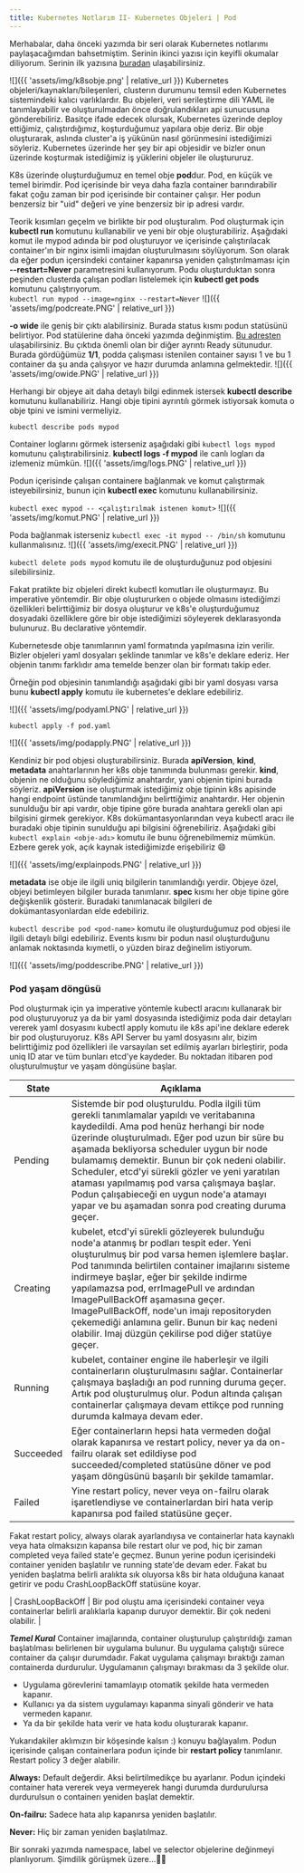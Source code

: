 ```yaml
---
title: Kubernetes Notlarım II- Kubernetes Objeleri | Pod
---
```


Merhabalar, daha önceki yazımda bir seri olarak Kubernetes notlarımı paylaşacağımdan bahsetmiştim. Serinin ikinci yazısı için keyifli okumalar diliyorum.
Serinin ilk yazısına [buradan](https://zeyneprumeysayorulmaz.github.io/k8s-notlar%C4%B1m/) ulaşabilirsiniz.

![]({{ 'assets/img/k8sobje.png' | relative_url }})
Kubernetes objeleri/kaynakları/bileşenleri, clusterın durumunu temsil eden Kubernetes sistemindeki kalıcı varlıklardır. Bu objeleri, veri serileştirme dili YAML ile tanımlayabilir ve oluşturulmadan önce doğrulandıkları api sunucusuna gönderebiliriz.  Basitçe ifade edecek olursak, Kubernetes üzerinde deploy ettiğimiz, çalıştırdığımız, koşturduğumuz yapılara obje deriz.
Bir obje oluşturarak, aslında cluster'a iş yükünün nasıl görünmesini istediğimizi söyleriz.  Kubernetes üzerinde her şey bir api objesidir ve bizler onun üzerinde koşturmak istediğimiz iş yüklerini objeler ile oluştururuz.

K8s üzerinde oluşturduğumuz en temel obje **pod**dur.  Pod, en küçük ve temel birimdir. Pod içerisinde bir veya daha fazla container barındırabilir fakat çoğu zaman bir pod içerisinde bir container çalışır.  Her podun benzersiz bir "uid" değeri ve yine benzersiz bir ip adresi vardır. 

Teorik kısımları geçelm ve birlikte bir pod oluşturalım. Pod oluşturmak için **kubectl run** komutunu kullanabilir ve yeni bir obje oluşturabiliriz. Aşağıdaki komut ile mypod adında bir pod oluşturuyor ve içerisinde çalıştırılacak container'ın bir  nginx  isimli imajdan oluşturulmasını söylüyorum. Son olarak da eğer podun içersindeki container kapanırsa yeniden çalıştırılmaması için **--restart=Never** parametresini kullanıyorum. Podu oluşturduktan sonra peşinden clusterda çalışan podları listelemek için **kubectl get pods** komutunu çalıştırıyorum.  
`kubectl run mypod --image=nginx --restart=Never` 
![]({{ 'assets/img/podcreate.PNG' | relative_url }})

**-o wide** ile geniş bir çıktı alabilirsiniz. Burada status kısmı podun statüsünü belirtiyor. Pod statülerine daha önceki yazımda değinmiştim. [Bu adresten](http://https://zeyneprumeysayorulmaz.github.io/Kubernetes-Pod-Pending/) ulaşabilirsiniz. Bu çıktıda önemli olan bir diğer ayrıntı Ready sütunudur. Burada gördüğümüz **1/1**, podda çalışması istenilen container sayısı 1 ve bu 1 container da şu anda çalışıyor ve hazır durumda anlamına gelmektedir.
![]({{ 'assets/img/owide.PNG' | relative_url }})

Herhangi bir objeye ait daha detaylı bilgi edinmek istersek **kubectl describe** komutunu kullanabiliriz. Hangi obje tipini ayrıntılı görmek istiyorsak komuta o obje tpini ve ismini vermeliyiz.

`kubectl describe pods mypod`

Container loglarını görmek isterseniz aşağıdaki gibi `kubectl logs mypod` komutunu çalıştırabilirsiniz. **kubectl logs -f mypod** ile canlı logları da izlemeniz mümkün.
![]({{ 'assets/img/logs.PNG' | relative_url }})

Podun içerisinde çalışan containere bağlanmak ve komut çalıştırmak isteyebilirsiniz, bunun için **kubectl exec** komutunu kullanabilirsiniz.

`kubectl exec mypod -- <çalıştırılmak istenen komut>`
![]({{ 'assets/img/komut.PNG' | relative_url }})

Poda bağlanmak isterseniz `kubectl exec -it mypod -- /bin/sh` komutunu kullanmalısınız.
![]({{ 'assets/img/execit.PNG' | relative_url }})

`kubectl delete pods mypod` komutu ile de oluşturduğunuz pod objesini silebilirsiniz.

Fakat pratikte biz objeleri direkt kubectl komutları ile oluşturmayız. Bu imperative yöntemdir.  Bir obje oluştururken o objede olmasını istediğimzi özellikleri belirttiğimiz bir dosya oluşturur ve k8s'e oluşturduğumuz dosyadaki özelliklere göre bir obje istediğimizi söyleyerek deklarasyonda bulunuruz. Bu declarative yöntemdir.

Kubernetesde obje tanımlarının yaml formatında yapılmasına izin verilir. Bizler objeleri yaml dosyaları şeklinde tanımlar ve k8s'e deklare ederiz. Her objenin tanımı farklıdır ama temelde benzer olan bir formatı takip eder.

Örneğin pod objesinin tanımlandığı aşağıdaki gibi bir yaml dosyası varsa bunu **kubectl apply** komutu ile kubernetes'e deklare edebiliriz.

![]({{ 'assets/img/podyaml.PNG' | relative_url }})

`kubectl apply -f pod.yaml`

![]({{ 'assets/img/podapply.PNG' | relative_url }})

Kendiniz bir pod objesi oluşturabilirsiniz. Burada **apiVersion**,  **kind**, **metadata** anahtarlarının her k8s obje tanımında bulunması gerekir. **kind**, objenin ne olduğunu söylediğimiz anahtardır, yani objenin tipini burada söyleriz. **apiVersion** ise oluşturmak istediğimiz obje tipinin k8s apisinde hangi endpoint üstünde tanımlandığını belirttiğimiz anahtardır. Her objenin sunulduğu bir api vardır, obje tipine göre burada anahtara gerekli olan api bilgisini girmek gerekiyor. K8s dokümantasyonlarından veya kubectl aracı ile buradaki obje tipinin sunulduğu api bilgisini öğrenebiliriz. Aşağıdaki gibi `kubectl explain <obje-adı>` komutu ile bunu öğrenebilmemiz mümkün. Ezbere gerek yok, açık kaynak istediğimizde erişebiliriz 😄

![]({{ 'assets/img/explainpods.PNG' | relative_url }})

**metadata** ise obje ile ilgili uniq bilgilerin tanımlandığı yerdir. Objeye özel, objeyi betimleyen bilgiler burada tanımlanır. **spec** kısmı her obje tipine göre değişkenlik gösterir.  Buradaki tanımlanacak bilgileri de dokümantasyonlardan elde edebiliriz.

`kubectl describe pod <pod-name>` komutu ile oluşturduğumuz pod objesi ile ilgili detaylı bilgi edebiliriz. Events kısmı bir podun nasıl oluşturduğunu anlamak noktasında kıymetli, o yüzden biraz değinelim istiyorum.

![]({{ 'assets/img/poddescribe.PNG' | relative_url }})

### Pod yaşam döngüsü
Pod oluşturmak için ya imperative yöntemle kubectl aracını kullanarak bir pod oluşturuyoruz ya da bir yaml dosyasında istediğimiz poda dair detayları vererek yaml dosyasını kubectl apply komutu ile  k8s api'ine deklare ederek bir pod oluşturuyoruz. K8s API Server bu yaml dosyasını alır, bizim belirttiğimiz pod özellikleri ile varsayılan set edilmiş ayarları birleştirir, poda uniq ID atar ve tüm bunları etcd'ye kaydeder. Bu noktadan itibaren pod oluşturulmuştur ve yaşam döngüsüne başlar.

| State | Açıklama |
| -------- | -------- | 
| Pending   |  Sistemde bir pod oluşturuldu. Podla ilgili tüm gerekli tanımlamalar yapıldı ve veritabanına kaydedildi.  Ama pod henüz herhangi bir node üzerinde oluşturulmadı. Eğer pod uzun bir süre bu aşamada bekliyorsa scheduler uygun bir node bulamamış demektir. Bunun bir çok nedeni olabilir. Scheduler, etcd'yi sürekli gözler ve yeni yaratılan ataması yapılmamış pod varsa çalışmaya başlar.  Podun çalışabieceği en uygun node'a atamayı yapar ve bu aşamadan sonra pod creating duruma geçer. |
| Creating     |  kubelet, etcd'yi sürekli gözleyerek bulunduğu node'a atanmış br podları tespit eder. Yeni oluşturulmuş bir pod varsa hemen işlemlere başlar. Pod tanımında belirtilen container imajlarını sisteme indirmeye başlar, eğer bir şekilde indirme yapılamazsa pod, errImagePull ve ardından ImagePullBackOff aşamasına geçer. ImagePullBackOff, node'un imajı repositoryden çekemediği anlamına gelir. Bunun bir kaç nedeni olabilir. Imaj düzgün çekilirse pod diğer statüye geçer. |
|  Running    |  kubelet, container engine ile haberleşir ve ilgili containerların oluşturulmasını sağlar.  Containerlar çalışmaya başladığı an pod running duruma geçer.  Artık pod oluşturulmuş olur. Podun altında çalışan containerlar çalışmaya devam ettikçe pod running durumda kalmaya devam eder.  |
| Succeeded     |   Eğer containerların hepsi hata vermeden doğal olarak kapanırsa ve restart policy, never ya da on-failru olarak set edildiyse pod succeeded/completed statüsüne döner ve pod yaşam döngüsünü başarılı bir şekilde tamamlar.  | 
| Failed     | Yine restart policy, never veya on-failru olarak işaretlendiyse  ve containerlardan biri hata verip kapanırsa   pod failed statüsüne geçer.  | 

Fakat restart policy, always olarak ayarlandıysa ve containerlar hata kaynaklı veya hata olmaksızın kapansa bile restart olur ve pod, hiç bir zaman completed veya failed state'e geçmez.  Bunun yerine podun içerisindeki container yeniden başlatılır ve running state'de devam eder. Fakat bu yeniden başlatma belirli aralıkta sık oluyorsa k8s bir hata olduğuna kanaat getirir ve podu CrashLoopBackOff statüsüne koyar.

| CrashLoopBackOff     | Bir pod oluştu ama içerisindeki container veya containerlar belirli aralıklarla kapanıp duruyor demektir. Bir çok nedeni olabilir.     | 


***Temel Kural***
Container imajlarında, container oluşturulup çalıştırıldığı zaman başlatılması belirlenen bir uygulama bulunur. Bu uygulama çalıştığı sürece container da çalışır durumdadır. Fakat uygulama çalışmayı bıraktığı zaman containerda durdurulur. Uygulamanın çalışmayı bırakması da 3 şekilde olur.
* Uygulama görevlerini tamamlayıp otomatik şekilde hata vermeden kapanır.
* Kullanıcı ya da sistem uygulamayı kapanma sinyali gönderir ve hata vermeden kapanır.
* Ya da bir şekilde hata verir ve hata kodu oluşturarak kapanır.

Yukarıdakiler aklımızın bir köşesinde kalsın :) konuyu bağlayalım. Podun içerisinde çalışan containerlara podun içinde bir **restart policy** tanımlanır. Restart policy 3 değer alabilir.

**Always:** Default değerdir. Aksi belirtilmedikçe bu ayarlanır. Podun içindeki container hata vererek veya vermeyerek hangi durumda durdurulursa durdurulsun o containerı yeniden başlat demektir.

**On-failru:** Sadece hata alıp kapanırsa yeniden başlatılır.

**Never:** Hiç bir zaman yeniden başlatılmaz.


Bir sonraki yazımda namespace, label ve selector objelerine değinmeyi planlıyorum. Şimdilik görüşmek üzere...👋🏻
